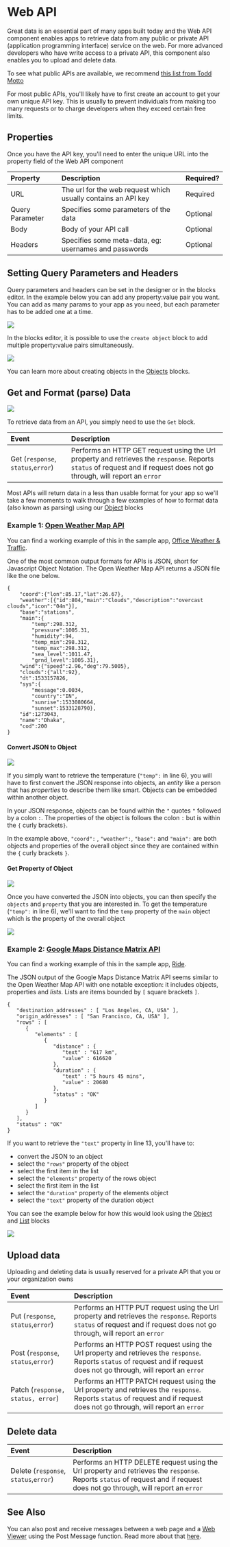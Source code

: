 # Web API

Great data is an essential part of many apps built today and the Web API component enables apps to retrieve data from any public or private API \(application programming interface\) service on the web. For more advanced developers who have write access to a private API, this component also enables you to upload and delete data.

To see what public APIs are available, we recommend [this list from Todd Motto](https://github.com/toddmotto/public-apis)

For most public APIs, you'll likely have to first create an account to get your own unique API key. This is usually to prevent individuals from making too many requests or to charge developers when they exceed certain free limits.

## Properties

Once you have the API key, you'll need to enter the unique URL into the property field of the Web API component

| Property | Description | Required? |
| :--- | :--- | :--- |
| URL | The url for the web request which usually contains an API key | Required |
| Query Parameter | Specifies some parameters of the data | Optional |
| Body | Body of your API call | Optional |
| Headers | Specifies some meta-data, eg: usernames and passwords | Optional |

## Setting Query Parameters and Headers

Query parameters and headers can be set in the designer or in the blocks editor. In the example below you can add any property:value pair you want. You can add as many params to your app as you need, but each parameter has to be added one at a time. 

![](.gitbook/assets/wvd0.png)

In the blocks editor, it is possible to use the `create object` block to add multiple property:value pairs simultaneously. 

![](.gitbook/assets/screen-shot-2021-04-19-at-10.47.24-am.png)

You can learn more about creating objects in the [Objects](objects.md) blocks.

## Get and Format \(parse\) Data

![](.gitbook/assets/screen-shot-2021-04-12-at-9.01.33-am.png)

To retrieve data from an API, you simply need to use the `Get` block.

| Event | Description |
| :--- | :--- |
| Get \(`response`, `status`,`error`\) | Performs an HTTP GET request using the Url property and retrieves the `response`. Reports `status` of request and if request does not go through, will report an `error` |

Most APIs will return data in a less than usable format for your app so we'll take a few moments to walk through a few examples of how to format data \(also known as parsing\) using our [Object](objects.md) blocks

### Example 1: [Open Weather Map API](https://openweathermap.org/current)

You can find a working example of this in the sample app, [Office Weather & Traffic](https://docs.thunkable.com/sample-apps#office-weather).

One of the most common output formats for APIs is JSON, short for Javascript Object Notation. The Open Weather Map API returns a JSON file like the one below.

```text
{
    "coord":{"lon":85.17,"lat":26.67},
    "weather":[{"id":804,"main":"Clouds","description":"overcast clouds","icon":"04n"}],
    "base":"stations",
    "main":{
        "temp":298.312,
        "pressure":1005.31,
        "humidity":94,
        "temp_min":298.312,
        "temp_max":298.312,
        "sea_level":1011.47,
        "grnd_level":1005.31},
    "wind":{"speed":2.96,"deg":79.5005},
    "clouds":{"all":92},
    "dt":1533157826,
    "sys":{
        "message":0.0034,
        "country":"IN",
        "sunrise":1533080664,
        "sunset":1533128790},
    "id":1273043,
    "name":"Dhaka",
    "cod":200
}
```

#### **Convert JSON to Object**

![](.gitbook/assets/image%20%28105%29.png)

If you simply want to retrieve the temperature \(`"temp":` in line 6\), you will have to first convert the JSON response into objects, an _entity_ like a person that has _properties_ to describe them like smart. Objects can be embedded within another object.

In your JSON response, objects can be found within the `"` quotes `"` followed by a colon `:`. The properties of the object is follows the colon `:` but is within the `{` curly brackets`}`.

In the example above, `"coord":` , `"weather":`, `"base":` and `"main":` are both objects and properties of the overall object since they are contained within the `{` curly brackets `}`.

#### **Get Property of Object**

![](.gitbook/assets/image%20%2868%29.png)

Once you have converted the JSON into objects, you can then specify the `objects` and `property` that you are interested in. To get the temperature \(`"temp":` in line 6\), we'll want to find the `temp` property of the `main` object which is the property of the overall object

![](.gitbook/assets/screen-shot-2018-08-01-at-2.52.33-pm.png)

### Example 2: [Google Maps Distance Matrix API](https://developers.google.com/maps/documentation/distance-matrix/start)

You can find a working example of this in the sample app, [Ride](https://community.thunkable.com/t/advanced-sample-app-ride-a-private-uber-like-app-made-on-thunkable/30646).

The JSON output of the Google Maps Distance Matrix API seems similar to the Open Weather Map API with one notable exception: it includes objects, properties and _lists_. Lists are items bounded by `[` square brackets `]`.

```text
{
   "destination_addresses" : [ "Los Angeles, CA, USA" ],
   "origin_addresses" : [ "San Francisco, CA, USA" ],
   "rows" : [
      {
         "elements" : [
            {
               "distance" : {
                  "text" : "617 km",
                  "value" : 616620
               },
               "duration" : {
                  "text" : "5 hours 45 mins",
                  "value" : 20680
               },
               "status" : "OK"
            }
         ]
      }
   ],
   "status" : "OK"
}
```

If you want to retrieve the `"text"` property in line 13, you'll have to:

* convert the JSON to an object 
* select the `"rows"` property of the object
* select the first item in the list
* select the `"elements"` property of the rows object
* select the first item in the list
* select the `"duration"` property of the elements object
* select the `"text"` property of the duration object

You can see the example below for how this would look using the [Object](objects.md) and [List](lists.md) blocks

![](.gitbook/assets/screen-shot-2018-08-01-at-3.18.25-pm.png)

## Upload data

Uploading and deleting data is usually reserved for a private API that you or your organization owns

| Event | Description |
| :--- | :--- |
| Put \(`response`, `status`,`error`\) | Performs an HTTP PUT request using the Url property and retrieves the `response`. Reports `status` of request and if request does not go through, will report an `error` |
| Post \(`response`, `status`,`error`\) | Performs an HTTP POST request using the Url property and retrieves the `response`. Reports `status` of request and if request does not go through, will report an `error` |
| Patch \(`response, status, error`\) | Performs an HTTP PATCH request using the Url property and retrieves the `response`. Reports `status` of request and if request does not go through, will report an `error` |

## Delete data

| Event | Description |
| :--- | :--- |
| Delete \(`response`, `status`,`error`\) | Performs an HTTP DELETE request using the Url property and retrieves the `response`. Reports `status` of request and if request does not go through, will report an `error` |

## See Also

You can also post and receive messages between a web page and a [Web Viewer](web-viewer.md) using the Post Message function. Read more about that [here](web-viewer.md#post-message-receive-message).

